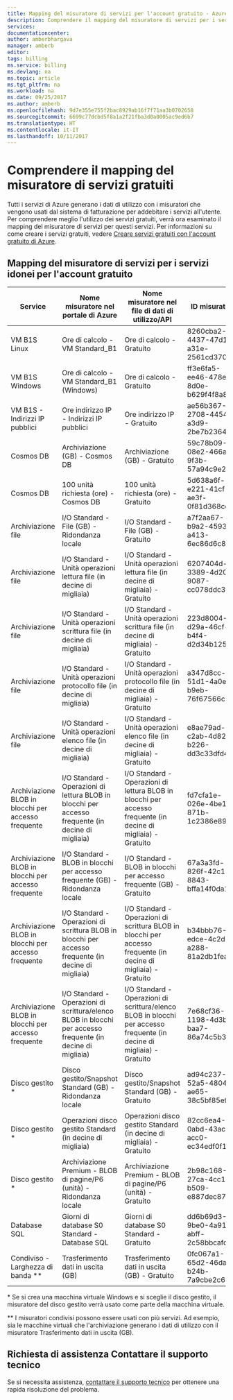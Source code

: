 ```yaml
---
title: Mapping del misuratore di servizi per l'account gratuito - Azure | Microsoft Docs
description: Comprendere il mapping del misuratore di servizi per i servizi inclusi nell'account gratuito.
services: 
documentationcenter: 
author: amberbhargava
manager: amberb
editor: 
tags: billing
ms.service: billing
ms.devlang: na
ms.topic: article
ms.tgt_pltfrm: na
ms.workload: na
ms.date: 09/25/2017
ms.author: amberb
ms.openlocfilehash: 9d7e355e755f2bac8929ab16f7f71aa3b0702658
ms.sourcegitcommit: 6699c77dcbd5f8a1a2f21fba3d0a0005ac9ed6b7
ms.translationtype: HT
ms.contentlocale: it-IT
ms.lasthandoff: 10/11/2017
---
```

# <a name="understand-free-service-to-meter-mapping"></a>Comprendere il mapping del misuratore di servizi gratuiti

Tutti i servizi di Azure generano i dati di utilizzo con i misuratori che vengono usati dal sistema di fatturazione per addebitare i servizi all'utente. Per comprendere meglio l'utilizzo dei servizi gratuiti, verrà ora esaminato il mapping del misuratore di servizi per questi servizi. Per informazioni su come creare i servizi gratuiti, vedere [Creare servizi gratuiti con l'account gratuito di Azure](billing-create-free-services-included-free-account.md).

## <a name="service-to-meter-mapping-for-free-account-eligible-services"></a>Mapping del misuratore di servizi per i servizi idonei per l'account gratuito 

|    Service   | Nome misuratore nel portale di Azure | Nome misuratore nel file di dati di utilizzo/API | ID misuratore |
| ------------ | -------------------------- | -------------------------| -------- |
| VM B1S Linux | Ore di calcolo - VM Standard_B1 | Ore di calcolo - Gratuito | 8260cba2-4437-47d1-a31e-2561cd370f50
| VM B1S Windows | Ore di calcolo - VM Standard_B1 (Windows) | Ore di calcolo - Gratuito | ff3e6fa5-ee46-478e-8d0e-b629f4f8a8ac
| VM B1S - Indirizzi IP pubblici  | Ore indirizzo IP - Indirizzi IP pubblici | Ore indirizzo IP - Gratuito | ae56b367-2708-4454-a3d9-2be7b2364ea1
| Cosmos DB | Archiviazione (GB) - Cosmos DB | Archiviazione (GB) - Gratuito | 59c78b09-08e2-466a-9f3b-57a94c9e2f31
| Cosmos DB | 100 unità richiesta (ore) - Cosmos DB | 100 unità richiesta (ore) - Gratuito | 5d638a6f-e221-41cf-ae3f-0f81d368cef6 
| Archiviazione file | I/O Standard - File (GB) - Ridondanza locale | I/O Standard - File (GB) - Gratuito | a7f2aa67-b9a2-4593-a413-6ec86d6c8e5b
| Archiviazione file | I/O Standard - Unità operazioni lettura file (in decine di migliaia) | I/O Standard - Unità operazioni lettura file (in decine di migliaia) - Gratuito | 6207404d-3389-4d20-9087-cc078ddc3fd9
| Archiviazione file | I/O Standard - Unità operazioni scrittura file (in decine di migliaia) | I/O Standard - Unità operazioni scrittura file (in decine di migliaia) - Gratuito | 223d8004-d29a-46cf-b4f4-d2d34b12548b
| Archiviazione file | I/O Standard - Unità operazioni protocollo file (in decine di migliaia) | I/O Standard - Unità operazioni protocollo file (in decine di migliaia) - Gratuito | a347d8cc-51d1-4a0e-b9eb-76f67566c3f5
| Archiviazione file | I/O Standard - Unità operazioni elenco file (in decine di migliaia) | I/O Standard - Unità operazioni elenco file (in decine di migliaia) - Gratuito | e8ae79ad-c2ab-4d82-b226-dd3c33dfd40c
| Archiviazione BLOB in blocchi per accesso frequente | I/O Standard - Operazioni di lettura BLOB in blocchi per accesso frequente (in decine di migliaia) | I/O Standard - Operazioni di lettura BLOB in blocchi per accesso frequente (in decine di migliaia) - Gratuito |fd7cfa1e-026e-4be1-871b-1c2386e8902e
| Archiviazione BLOB in blocchi per accesso frequente | I/O Standard - BLOB in blocchi per accesso frequente (GB) - Ridondanza locale | I/O Standard - BLOB in blocchi per accesso frequente (GB) - Gratuito | 67a3a3fd-826f-42c1-8843-bffa14f0da13
| Archiviazione BLOB in blocchi per accesso frequente | I/O Standard - Operazioni di scrittura BLOB in blocchi per accesso frequente (in decine di migliaia) | I/O Standard - Operazioni di scrittura BLOB in blocchi per accesso frequente (in decine di migliaia) - Gratuito | b34bbb76-edce-4c2d-a288-81a2db1fea53
| Archiviazione BLOB in blocchi per accesso frequente  | I/O Standard - Operazioni di scrittura/elenco BLOB in blocchi per accesso frequente (in decine di migliaia) | I/O Standard - Operazioni di scrittura/elenco BLOB in blocchi per accesso frequente (in decine di migliaia) - Gratuito | 7e68cf36-1198-4d3b-baa7-86a74c5b3079
| Disco gestito *  | Disco gestito/Snapshot Standard (GB) - Ridondanza locale | Disco gestito/Snapshot Standard (GB) - Gratuito | ad94c237-52a5-4804-ae65-38c5bf85ef42
| Disco gestito *  | Operazioni disco gestito Standard (in decine di migliaia) | Operazioni disco gestito Standard (in decine di migliaia) - Gratuito | 82cc6ea4-0abd-43ac-acc0-ec34edf0f14c
| Disco gestito *  | Archiviazione Premium - BLOB di pagine/P6 (unità) - Ridondanza locale | Archiviazione Premium - BLOB di pagine/P6 (unità) - Gratuito | 2b98c168-27ca-4cc1-b509-e887dec87657
| Database SQL | Giorni di database S0 Standard - Database SQL | Giorni di database S0 Standard - Gratuito | dd6b69d3-9be0-4a91-abff-2c58bbcafd1d
| Condiviso - Larghezza di banda ** | Trasferimento dati in uscita (GB) | Trasferimento dati in uscita (GB) - Gratuito | 0fc067a1-65d2-46da-b24b-7a9cbe2c69bd

\* Se si crea una macchina virtuale Windows e si sceglie il disco gestito, il misuratore del disco gestito verrà usato come parte della macchina virtuale.

\** I misuratori condivisi possono essere usati con più servizi. Ad esempio, sia le macchine virtuali che l'archiviazione generano i dati di utilizzo con il misuratore Trasferimento dati in uscita (GB).





## <a name="need-help-contact-support"></a>Richiesta di assistenza Contattare il supporto tecnico

Se si necessita assistenza, [contattare il supporto tecnico](https://portal.azure.com/?#blade/Microsoft_Azure_Support/HelpAndSupportBlade) per ottenere una rapida risoluzione del problema.

